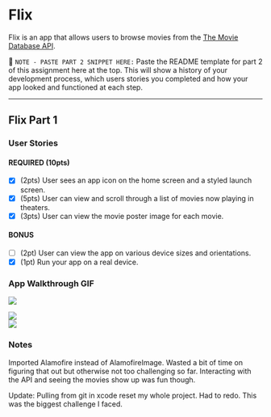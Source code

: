 # Flix

Flix is an app that allows users to browse movies from the [The Movie Database API](http://docs.themoviedb.apiary.io/#).

📝 `NOTE - PASTE PART 2 SNIPPET HERE:` Paste the README template for part 2 of this assignment here at the top. This will show a history of your development process, which users stories you completed and how your app looked and functioned at each step.

---

## Flix Part 1

### User Stories
#### REQUIRED (10pts)
- [X] (2pts) User sees an app icon on the home screen and a styled launch screen.
- [X] (5pts) User can view and scroll through a list of movies now playing in theaters.
- [X] (3pts) User can view the movie poster image for each movie.

#### BONUS
- [ ] (2pt) User can view the app on various device sizes and orientations.
- [X] (1pt) Run your app on a real device.

### App Walkthrough GIF

<img src="http://g.recordit.co/GK4RuXthz8.gif"><br>


<img src="http://g.recordit.co/oyTNMWBNVI.gif"><br>
<img src="http://g.recordit.co/7wwvSiJXOg.gif"><br>

### Notes
Imported Alamofire instead of AlamofireImage. Wasted a bit of time on figuring that out but otherwise not too challenging so far. Interacting with the API and seeing the movies show up was fun though.

Update: Pulling from git in xcode reset my whole project. Had to redo. This was the biggest challenge I faced.
